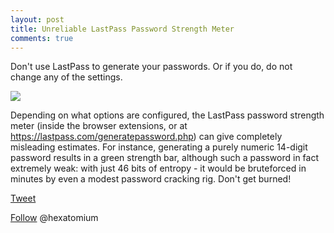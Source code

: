 ```yaml
---
layout: post
title: Unreliable LastPass Password Strength Meter 
comments: true
---
```


 
 Don't use LastPass to generate your passwords. Or if you do, do not change any of the settings.
 
 <img src=http://trustprobe.com/images/lpgen.png>
 
 Depending on what options are configured, the LastPass password strength meter (inside the browser extensions, or at https://lastpass.com/generatepassword.php) 
 can give completely misleading estimates. For instance, generating a purely numeric 14-digit password results in a green strength bar, although such a password 
 in fact extremely weak: with just 46 bits of entropy - it would be bruteforced in minutes by even a modest password cracking rig. 
 Don't get burned!
 


<a href="http://twitter.com/share" class="twitter-share-button" 
data-url="http://hexatomium.github.io/2016/01/04/an-executable-palindrome/" data-text="MZZM - The 600-Byte Palindrome Executable"  data-count="horizontal">Tweet</a>
<script type="text/javascript" src="http://platform.twitter.com/widgets.js"></script>

<A href=https://twitter.com/hexatomium>Follow</A> @hexatomium
   
